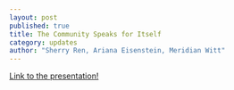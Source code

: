 ```yaml
---
layout: post
published: true
title: The Community Speaks for Itself
category: updates
author: "Sherry Ren, Ariana Eisenstein, Meridian Witt"
---
```


[Link to the presentation!](https://docs.google.com/presentation/d/1uImh6a8WiO3yxTgZDHJPjrelytXziEfCUlBlkgt9iaM/edit?usp=sharing)

